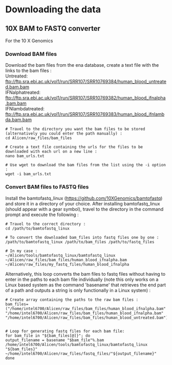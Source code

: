 # Downloading the data

## 10X BAM to FASTQ converter

For the 10 X Genomics 


### Download BAM files 

Download the bam files from the ena database, create a text file with the links to the bam files :  
Untreated: ftp://ftp.sra.ebi.ac.uk/vol1/run/SRR107/SRR10769384/human_blood_untreated.bam.bam  
IFNalphatreated: ftp://ftp.sra.ebi.ac.uk/vol1/run/SRR107/SRR10769382/human_blood_ifnalpha.bam.bam  
IFNlambdatreated: ftp://ftp.sra.ebi.ac.uk/vol1/run/SRR107/SRR10769383/human_blood_ifnlambda.bam.bam

```command prompt
# Travel to the directory you want the bam files to be stored (alternatively you could enter the path manually) : 
cd Alicen/raw_files/bam_files

# Create a text file containing the urls for the files to be downloaded with each url on a new line :
nano bam_urls.txt

# Use wget to download the bam files from the list using the -i option : 
wget -i bam_urls.txt

```
### Convert BAM files to FASTQ files  

Install the bamtofastq_linux (https://github.com/10XGenomics/bamtofastq) and store it in a directory of your choice. After installing bamtofastq_linux (should appear with a gear symbol), travel to the directory in the command prompt and execute the following : 

```command prompt
# Travel to the correct directory : 
cd /path/to/bamtofastq_linux

# To convert the downloaded bam_files into fastq files one by one :
/path/to/bamtofastq_linux /path/to/bam_files /path/to/fastq_files

# In my case :
~/Alicen/tools/bamtofastq_linux/bamtofastq_linux ~/Alicen/raw_files/bam_files/human_blood_ifnalpha.bam ~/Alicen/raw_files/my_fastq_files/human_blood_ifnalpha

```
Alternatively, this loop converts the bam files to fastq files without having to enter in the paths to each bam file individually (note this only works on a Linux based system as the command 'basename' that retrieves the end part of a path and outputs a string is only functionally in a Linux system) : 

```Linux command prompt
# Create array containing the paths to the raw bam files :
bam_files=("/home/intel6700/Alicen/raw_files/bam_files/human_blood_ifnalpha.bam" "/home/intel6700/Alicen/raw_files/bam_files/human_blood_ifnalpha.bam" "/home/intel6700/Alicen/raw_files/bam_files/human_blood_untreated.bam")


# Loop for generating fastq files for each bam file: 
for bam_file in "${bam_files[@]}"; do 
output_filename = basename "$bam_file"%.bam
/home/intel6700/Alicen/tools/bamtofastq_linux/bamtofastq_linux "${bam_files}" ~/home/intel6700/Alicen/raw_files/fastq_files/"${output_filename}"
done 
